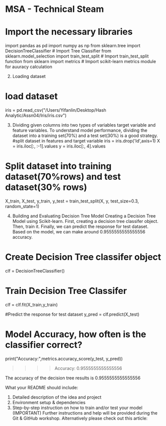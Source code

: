 # MSA - Technical Steam

# Import the necessary libraries
import pandas as pd
import numpy as np
from sklearn.tree import DecisionTreeClassifier  # Import Tree Classifier
from sklearn.model_selection import train_test_split # Import train_test_split function
from sklearn import metrics # Import scikit-learn metrics module for auuracy calculation

2.	Loading dataset 
# load dataset
iris = pd.read_csv("/Users/Yifanlin/Desktop/Hash Analytic/Assn04/Iris/iris.csv")

3.	Dividing given columns into two types of variables target variable and feature variables. To understand model performance, dividing the dataset into a training set(70%) and a test set(30%) is a good strategy.
#split dataset in features and target variable
iris = iris.drop('Id',axis=1)
X = iris.iloc[:, :-1].values
y = iris.iloc[:, 4].values

# Split dataset into training dataset(70%rows) and test dataset(30% rows)
X_train, X_test, y_train, y_test = train_test_split(X, y, test_size=0.3, random_state=1)

4.	Building  and Evaluating Decision Tree Model
Creating a Decision Tree Model using Scikit-learn. First, creating a decision tree classifer object. Then, train it. Finally, we can predict the response for test dataset. Based on the model, we can make around 0.9555555555555556 accuracy.
# Create Decision Tree classifer object
clf = DecisionTreeClassifier()

# Train Decision Tree Classifer
clf = clf.fit(X_train,y_train)

#Predict the response for test dataset
y_pred = clf.predict(X_test)

# Model Accuracy, how often is the classifier correct?
print("Accuracy:",metrics.accuracy_score(y_test, y_pred))

>>>> Accuracy: 0.9555555555555556
	
The accuracy of the decision tree results is 0.9555555555555556


What your README should include: 
1.	Detailed description of the idea and project
2.	Environment setup & dependencies 
3.	Step-by-step instruction on how to train and/or test your model (IMPORTANT) 
Further instructions and help will be provided during the Git & GitHub workshop. 
Alternatively please check out this article: 

